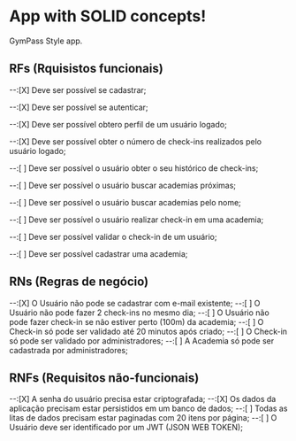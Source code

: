 # App with SOLID concepts!

GymPass Style app.

## RFs (Rquisistos funcionais)

--:[X] Deve ser possível se cadastrar;

--:[X] Deve ser possível se autenticar;

--:[X] Deve ser possível obtero perfil de um usuário logado;

--:[X] Deve ser possível obter o número de check-ins realizados pelo usuário logado;

--:[ ] Deve ser possível o usuário obter o seu histórico de check-ins;

--:[ ] Deve ser possível o usuário buscar academias próximas;

--:[ ] Deve ser possível o usuário buscar academias pelo nome;

--:[ ] Deve ser possível o usuário realizar check-in em uma academia;

--:[ ] Deve ser possível validar o check-in de um usuário;

--:[ ] Deve ser possível cadastrar uma academia;

## RNs (Regras de negócio)

--:[X] O Usuário não pode se cadastrar com e-mail existente;
--:[ ] O Usuário não pode fazer 2 check-ins no mesmo dia;
--:[ ] O Usuário não pode fazer check-in se não estiver perto (100m) da academia;
--:[ ] O Check-in só pode ser validado até 20 minutos após criado;
--:[ ] O Check-in só pode ser validado por administradores;
--:[ ] A Academia só pode ser cadastrada por administradores;

## RNFs (Requisitos não-funcionais)

--:[X] A senha do usuário precisa estar criptografada;
--:[X] Os dados da aplicação precisam estar persistidos em um banco de dados;
--:[ ] Todas as litas de dados precisam estar paginadas com 20 itens por página;
--:[ ] O Usuário deve ser identificado por um JWT (JSON WEB TOKEN);
